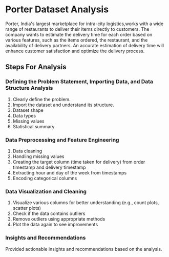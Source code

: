 # Porter Dataset Analysis
Porter, India's largest marketplace for intra-city logistics,works with a wide range of restaurants to deliver their items directly to customers. The company wants to estimate the delivery time for each order based on various features, such as the items ordered, the restaurant, and the availability of delivery partners. An accurate estimation of delivery time will enhance customer satisfaction and optimize the delivery process.

## Steps For Analysis


### Defining the Problem Statement, Importing Data, and Data Structure Analysis
1. Clearly define the problem.
2. Import the dataset and understand its structure.
3. Dataset shape
4. Data types
5. Missing values
6. Statistical summary

### Data Preprocessing and Feature Engineering
1. Data cleaning
2. Handling missing values
3. Creating the target column (time taken for delivery) from order timestamp and delivery timestamp
4. Extracting hour and day of the week from timestamps
5. Encoding categorical columns

### Data Visualization and Cleaning 
1. Visualize various columns for better understanding (e.g., count plots, scatter plots)
2. Check if the data contains outliers
3. Remove outliers using appropriate methods
4. Plot the data again to see improvements

   
### Insights and Recommendations 
Provided actionable insights and recommendations based on the analysis.



